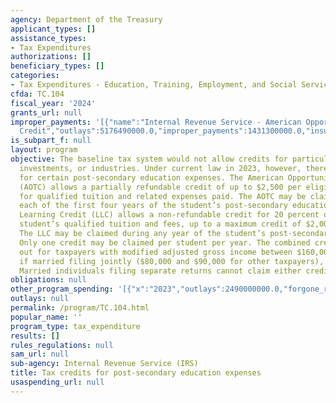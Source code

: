 ```yaml
---
agency: Department of the Treasury
applicant_types: []
assistance_types:
- Tax Expenditures
authorizations: []
beneficiary_types: []
categories:
- Tax Expenditures - Education, Training, Employment, and Social Services
cfda: TC.104
fiscal_year: '2024'
grants_url: null
improper_payments: '[{"name":"Internal Revenue Service - American Opportunity Tax
  Credit","outlays":5176490000.0,"improper_payments":1431300000.0,"insufficient_payment":0.0,"high_priority":true,"related_programs":[]}]'
is_subpart_f: null
layout: program
objective: The baseline tax system would not allow credits for particular activities,
  investments, or industries. Under current law in 2023, however, there are two credits
  for certain post-secondary education expenses. The American Opportunity Tax Credit
  (AOTC) allows a partially refundable credit of up to $2,500 per eligible student
  for qualified tuition and related expenses paid. The AOTC may be claimed during
  each of the first four years of the student’s post-secondary education. The Lifetime
  Learning Credit (LLC) allows a non-refundable credit for 20 percent of an eligible
  student’s qualified tuition and fees, up to a maximum credit of $2,000 per return.
  The LLC may be claimed during any year of the student’s post-secondary education.
  Only one credit may be claimed per student per year. The combined credits are phased
  out for taxpayers with modified adjusted gross income between $160,000 and $180,000
  if married filing jointly ($80,000 and $90,000 for other taxpayers), not indexed.
  Married individuals filing separate returns cannot claim either credit.
obligations: null
other_program_spending: '[{"x":"2023","outlays":2490000000.0,"forgone_revenue":13940000000.0},{"x":"2024","outlays":2460000000.0,"forgone_revenue":11190000000.0},{"x":"2025","outlays":2420000000.0,"forgone_revenue":11060000000.0}]'
outlays: null
permalink: /program/TC.104.html
popular_name: ''
program_type: tax_expenditure
results: []
rules_regulations: null
sam_url: null
sub-agency: Internal Revenue Service (IRS)
title: Tax credits for post-secondary education expenses
usaspending_url: null
---
```

